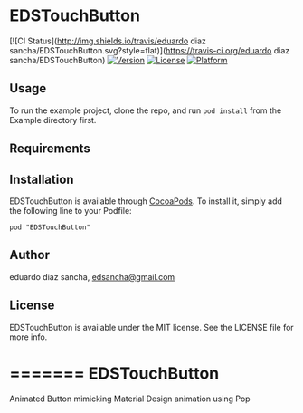 # EDSTouchButton

[![CI Status](http://img.shields.io/travis/eduardo diaz sancha/EDSTouchButton.svg?style=flat)](https://travis-ci.org/eduardo diaz sancha/EDSTouchButton)
[![Version](https://img.shields.io/cocoapods/v/EDSTouchButton.svg?style=flat)](http://cocoadocs.org/docsets/EDSTouchButton)
[![License](https://img.shields.io/cocoapods/l/EDSTouchButton.svg?style=flat)](http://cocoadocs.org/docsets/EDSTouchButton)
[![Platform](https://img.shields.io/cocoapods/p/EDSTouchButton.svg?style=flat)](http://cocoadocs.org/docsets/EDSTouchButton)

## Usage

To run the example project, clone the repo, and run `pod install` from the Example directory first.

## Requirements

## Installation

EDSTouchButton is available through [CocoaPods](http://cocoapods.org). To install
it, simply add the following line to your Podfile:

    pod "EDSTouchButton"

## Author

eduardo diaz sancha, edsancha@gmail.com

## License

EDSTouchButton is available under the MIT license. See the LICENSE file for more info.

=======
EDSTouchButton
==============

Animated Button mimicking Material Design animation using Pop
